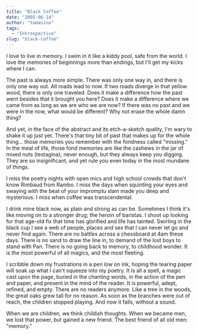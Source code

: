 ```yaml
---
title: "Black Coffee"
date: "2005-06-14"
author: "tomasino"
tags:
  - "Introspective"
slug: "black-coffee"
---
```


I love to live in memory. I swim in it like a kiddy pool, safe from the
world. I love the memories of beginnings more than endings, but I'll get
my kicks where I can.

The past is always more simple. There was only one way in, and there is
only one way out. All roads lead to now. If two roads diverge in that
yellow wood, there is only one traveled. Does it make a difference how
the past went besides that it brought you here? Does it make a
difference where we came from as long as we are who we are now? If there
was no past and we were in the now, what would be different? Why not
erase the whole damn thing?

And yet, in the face of the abstract and its etch-a-sketch quality, I'm
wary to shake it up just yet. There's that tiny bit of past that makes
up for the whole thing... those memories you remember with the fondness
called "missing." In the meal of life, those fond memories are like the
cashews in the jar of mixed nuts (testagina); never enough, but they
always keep you digging. They are so insignificant, and yet rule you
even today in the most mundane of things.

I miss the poetry nights with open mics and high school crowds that
don't know Rimbaud from Rambo. I miss the days when squinting your eyes
and swaying with the beat of your impromptu slam made you deep and
mysterious. I miss when coffee was transcendental.

I drink mine black now, as plain and strong as can be. Sometimes I think
it's like moving on to a stronger drug; the heroin of baristas. I shoot
up looking for that age-old fix that time has glorified and life has
tainted. Swirling in the black cup I see a web of people, places and sex
that I can never let go and never find again. There are no battles
across a chessboard at 4am these days. There is no sand to draw the line
in, to demand of the lost boys to stand with Pan. There is no going back
to memory, to childhood wonder. It is the most powerful of all magics,
and the most fleeting.

I scribble down my frustrations in a pen low on ink, hoping the tearing
paper will soak up what I can't squeeze into my poetry. It is all a
spell, a magic cast upon the page, buried in the chanting words, in the
action of the pen and paper, and present in the mind of the reader. It
is powerful, adept, refined, and empty. There are no readers anymore.
Like a tree in the woods, the great oaks grew tall for no reason. As
soon as the branches were out of reach, the children stopped playing.
And now it falls, without a sound.

When we are children, we think childish thoughts. When we became men, we
lost that power, but gained a new friend. The best friend of all old
men: "memory."
